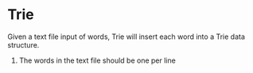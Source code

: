 # Trie
Given a text file input of words, Trie will insert each word into a Trie data structure.
1) The words in the text file should be one per line
